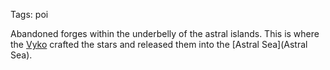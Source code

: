 Tags: poi

Abandoned forges within the underbelly of the astral islands. This is where the [Vyko](Vyko) crafted the stars and released them into the [Astral Sea](Astral Sea). 